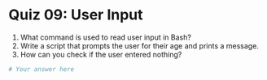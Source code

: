 # Quiz 09: User Input

1. What command is used to read user input in Bash?
2. Write a script that prompts the user for their age and prints a message.
3. How can you check if the user entered nothing?

```bash
# Your answer here
```
